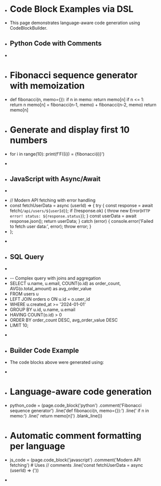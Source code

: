 - # Code Block Examples via DSL
- This page demonstrates language-aware code generation using CodeBlockBuilder.
- ## Python Code with Comments
- ```python
- # Fibonacci sequence generator with memoization
- def fibonacci(n, memo={}):
	if n in memo:
		return memo[n]
		if n <= 1:
			return n
		memo[n] = fibonacci(n-1, memo) + fibonacci(n-2, memo)
		return memo[n]
- # Generate and display first 10 numbers
- for i in range(10):
	print(f'F({i}) = {fibonacci(i)}')
- ```
- ## JavaScript with Async/Await
- ```javascript
- // Modern API fetching with error handling
- const fetchUserData = async (userId) => {
	try {
		const response = await fetch(`/api/users/${userId}`);
		if (!response.ok) {
			throw new Error(`HTTP error! status: ${response.status}`);
		}
		const userData = await response.json();
		return userData;
	} catch (error) {
		console.error('Failed to fetch user data:', error);
		throw error;
	}
- };
- ```
- ## SQL Query
- ```sql
- -- Complex query with joins and aggregation
- SELECT
	u.name,
		u.email,
		COUNT(o.id) as order_count,
		AVG(o.total_amount) as avg_order_value
- FROM users u
- LEFT JOIN orders o ON u.id = o.user_id
- WHERE u.created_at >= '2024-01-01'
- GROUP BY u.id, u.name, u.email
- HAVING COUNT(o.id) > 0
- ORDER BY order_count DESC, avg_order_value DESC
- LIMIT 10;
- ```
- ## Builder Code Example
- The code blocks above were generated using:
- ```python
- # Language-aware code generation
- python_code = (page.code_block('python')
	.comment('Fibonacci sequence generator')
		.line('def fibonacci(n, memo={}):')
			.line('    if n in memo:')
				.line('        return memo[n]')
					.blank_line())
- # Automatic comment formatting per language
- js_code = (page.code_block('javascript')
	.comment('Modern API fetching')  # Uses // comments
		.line('const fetchUserData = async (userId) => {'))
- ```